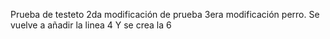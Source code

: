 Prueba de testeto
2da modificación de prueba
3era modificación perro.
Se vuelve a añadir la linea 4 
Y se crea la 6